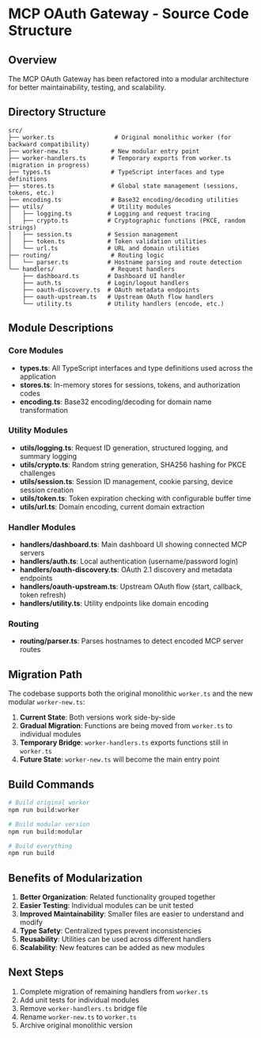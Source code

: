# MCP OAuth Gateway - Source Code Structure

## Overview
The MCP OAuth Gateway has been refactored into a modular architecture for better maintainability, testing, and scalability.

## Directory Structure

```
src/
├── worker.ts                 # Original monolithic worker (for backward compatibility)
├── worker-new.ts            # New modular entry point
├── worker-handlers.ts       # Temporary exports from worker.ts (migration in progress)
├── types.ts                 # TypeScript interfaces and type definitions
├── stores.ts                # Global state management (sessions, tokens, etc.)
├── encoding.ts              # Base32 encoding/decoding utilities
├── utils/                   # Utility modules
│   ├── logging.ts          # Logging and request tracing
│   ├── crypto.ts           # Cryptographic functions (PKCE, random strings)
│   ├── session.ts          # Session management
│   ├── token.ts            # Token validation utilities
│   └── url.ts              # URL and domain utilities
├── routing/                 # Routing logic
│   └── parser.ts           # Hostname parsing and route detection
└── handlers/                # Request handlers
    ├── dashboard.ts        # Dashboard UI handler
    ├── auth.ts             # Login/logout handlers
    ├── oauth-discovery.ts  # OAuth metadata endpoints
    ├── oauth-upstream.ts   # Upstream OAuth flow handlers
    └── utility.ts          # Utility handlers (encode, etc.)
```

## Module Descriptions

### Core Modules

- **types.ts**: All TypeScript interfaces and type definitions used across the application
- **stores.ts**: In-memory stores for sessions, tokens, and authorization codes
- **encoding.ts**: Base32 encoding/decoding for domain name transformation

### Utility Modules

- **utils/logging.ts**: Request ID generation, structured logging, and summary logging
- **utils/crypto.ts**: Random string generation, SHA256 hashing for PKCE challenges
- **utils/session.ts**: Session ID management, cookie parsing, device session creation
- **utils/token.ts**: Token expiration checking with configurable buffer time
- **utils/url.ts**: Domain encoding, current domain extraction

### Handler Modules

- **handlers/dashboard.ts**: Main dashboard UI showing connected MCP servers
- **handlers/auth.ts**: Local authentication (username/password login)
- **handlers/oauth-discovery.ts**: OAuth 2.1 discovery and metadata endpoints
- **handlers/oauth-upstream.ts**: Upstream OAuth flow (start, callback, token refresh)
- **handlers/utility.ts**: Utility endpoints like domain encoding

### Routing

- **routing/parser.ts**: Parses hostnames to detect encoded MCP server routes

## Migration Path

The codebase supports both the original monolithic `worker.ts` and the new modular `worker-new.ts`:

1. **Current State**: Both versions work side-by-side
2. **Gradual Migration**: Functions are being moved from `worker.ts` to individual modules
3. **Temporary Bridge**: `worker-handlers.ts` exports functions still in `worker.ts`
4. **Future State**: `worker-new.ts` will become the main entry point

## Build Commands

```bash
# Build original worker
npm run build:worker

# Build modular version
npm run build:modular

# Build everything
npm run build
```

## Benefits of Modularization

1. **Better Organization**: Related functionality grouped together
2. **Easier Testing**: Individual modules can be unit tested
3. **Improved Maintainability**: Smaller files are easier to understand and modify
4. **Type Safety**: Centralized types prevent inconsistencies
5. **Reusability**: Utilities can be used across different handlers
6. **Scalability**: New features can be added as new modules

## Next Steps

1. Complete migration of remaining handlers from `worker.ts`
2. Add unit tests for individual modules
3. Remove `worker-handlers.ts` bridge file
4. Rename `worker-new.ts` to `worker.ts`
5. Archive original monolithic version